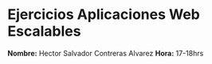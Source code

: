 # Ejercicios Aplicaciones Web Escalables
 
**Nombre:** Hector Salvador Contreras Alvarez  **Hora:** 17-18hrs
